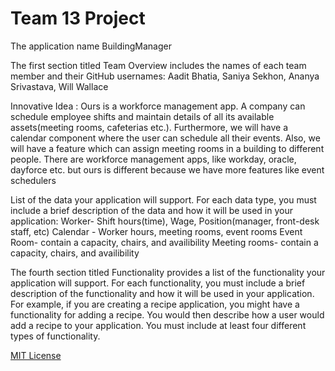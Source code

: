 # Team 13 Project

The application name  BuildingManager

The first section titled Team Overview includes the names of each team member and their GitHub usernames: Aadit Bhatia, Saniya Sekhon, Ananya Srivastava, Will Wallace

Innovative Idea : Ours is a workforce management app. A company can schedule employee shifts and maintain details of all its available assets(meeting rooms, cafeterias etc.). Furthermore, we will have a calendar component where the user can schedule all their events. Also, we will have a feature which can assign meeting rooms in a building to different people. 
There are workforce management apps, like workday, oracle, dayforce etc. but ours is different because we have more features like event schedulers

List of the data your application will support. For each data type, you must include a brief description of the data and how it will be used in your application:
Worker- Shift hours(time), Wage, Position(manager, front-desk staff, etc)
Calendar - Worker hours, meeting rooms, event rooms
Event Room- contain a capacity, chairs, and availibility
Meeting rooms- contain a capacity, chairs, and availibility

The fourth section titled Functionality provides a list of the functionality your application will support. For each functionality, you must include a brief description of the functionality and how it will be used in your application. For example, if you are creating a recipe application, you might have a functionality for adding a recipe. You would then describe how a user would add a recipe to your application. You must include at least four different types of functionality.

[MIT License](https://opensource.org/licenses/MIT)
